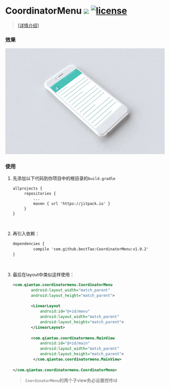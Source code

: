 # CoordinatorMenu  [![](https://img.shields.io/badge/JitPack-v1.0.2-brightgreen.svg)](https://jitpack.io/com/github/bestTao/CoordinatorMenu/v1.0.2/build.log) [![license](https://img.shields.io/github/license/mashape/apistatus.svg)](https://mit-license.org/)
> [[详情介绍]](https://gold.xitu.io/post/5875c01361ff4b006d592699)

### 效果
![](./demo.gif)<br/>
### 使用
1. 先添加以下代码到你项目中的根目录的`build.gradle`

   ```x
   allprojects {
   		repositories {
   			...
   			maven { url 'https://jitpack.io' }
   		}
   }
   ```

   ​


2. 再引入依赖：

   ```xml
   dependencies {
   	        compile 'com.github.bestTao:CoordinatorMenu:v1.0.2'
   }
   ```

   ​


3. 最后在layout中类似这样使用：

   ```xml
   <com.qiantao.coordinatormenu.CoordinatorMenu
           android:layout_width="match_parent"
           android:layout_height="match_parent">

           <LinearLayout
               android:id="@+id/menu"
           	   android:layout_width="match_parent"
               android:layout_height="match_parent">
           </LinearLayout>

           <com.qiantao.coordinatormenu.MainView
   			   android:id="@+id/main"
       		   android:layout_width="match_parent"
       		   android:layout_height="match_parent">
     		</com.qiantao.coordinatormenu.MainView>
     
   </com.qiantao.coordinatormenu.CoordinatorMenu>
   ```

   > `CoordinatorMenu`的两个子view务必设置控件id
